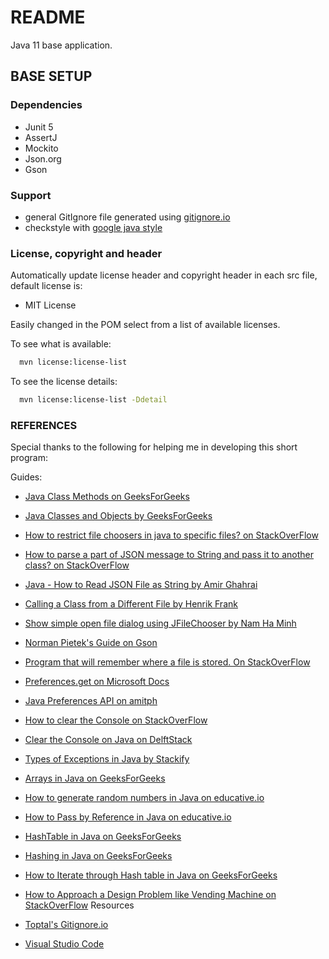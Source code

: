 # README

Java 11 base application.

## BASE SETUP

### Dependencies

* Junit 5
* AssertJ
* Mockito
* Json.org
* Gson

### Support

* general GitIgnore file generated using [gitignore.io](https://www.gitignore.io)
* checkstyle with [google java style](https://checkstyle.sourceforge.io/google_style.html)

### License, copyright and header

Automatically update license header and copyright header in each src file, default license is:

* MIT License

Easily changed in the POM select from a list of available licenses.

To see what is available:

```bash
  mvn license:license-list
```

To see the license details:

```bash
  mvn license:license-list -Ddetail
```

### REFERENCES

Special thanks to the following for helping me in developing this short program:

Guides:

* [Java Class Methods on GeeksForGeeks](https://www.w3schools.com/java/java_class_methods.asp)
* [Java Classes and Objects by GeeksForGeeks](https://www.w3schools.com/java/java_classes.asp)
* [How to restrict file choosers in java to specific files? on StackOverFlow](https://stackoverflow.com/questions/18575655/how-to-restrict-file-choosers-in-java-to-specific-files)
* [How to parse a part of JSON message to String and pass it to another class? on StackOverFlow](https://stackoverflow.com/questions/67058008/how-to-parse-a-part-of-json-message-to-string-and-pass-it-to-another-class)
* [Java - How to Read JSON File as String by Amir Ghahrai](https://devqa.io/java-read-json-file-as-string/)
* [Calling a Class from a Different File by Henrik Frank](http://www.henrikfrank.dk/abaptips/javaforsap/javabasics/calling_class_i_another_file.htm)
* [Show simple open file dialog using JFileChooser by Nam Ha Minh](https://mail.codejava.net/java-se/swing/show-simple-open-file-dialog-using-jfilechooser)
* [Norman Pietek's Guide on Gson](https://futurestud.io/tutorials/gson-mapping-of-arrays-and-lists-of-objects)
* [Program that will remember where a file is stored. On StackOverFlow](https://stackoverflow.com/questions/59089139/i-want-to-write-a-program-that-can-remember-where-it-stored-a-file)
* [Preferences.get on Microsoft Docs](https://docs.microsoft.com/en-us/dotnet/api/java.util.prefs.preferences.get?view=xamarin-android-sdk-12)
* [Java Preferences API on amitph](https://www.amitph.com/introduction-to-java-preferences-api/)
* [How to clear the Console on StackOverFlow](https://stackoverflow.com/questions/2979383/how-to-clear-the-console/33379766#33379766)
* [Clear the Console on Java on DelftStack](https://www.delftstack.com/howto/java/java-clear-console/)
* [Types of Exceptions in Java by Stackify](https://stackify.com/types-of-exceptions-java/)
* [Arrays in Java on GeeksForGeeks](https://www.geeksforgeeks.org/arrays-in-java/)
* [How to generate random numbers in Java on educative.io](https://www.educative.io/answers/how-to-generate-random-numbers-in-java)
* [How to Pass by Reference in Java on educative.io](https://www.educative.io/edpresso/how-to-pass-by-reference-in-java)
* [HashTable in Java on GeeksForGeeks](https://www.geeksforgeeks.org/hashtable-in-java/)
* [Hashing in Java on GeeksForGeeks](https://www.geeksforgeeks.org/hashing-in-java/)
* [How to Iterate through Hash table in Java on GeeksForGeeks](https://www.geeksforgeeks.org/how-to-iterate-through-hashtable-in-java/)
* [How to Approach a Design Problem like Vending Machine on StackOverFlow](https://stackoverflow.com/questions/1127478/how-to-approach-design-problems-like-design-a-vending-machine)
Resources

* [Toptal's Gitignore.io](https://www.toptal.com/developers/gitignore)
* [Visual Studio Code](https://code.visualstudio.com/)
